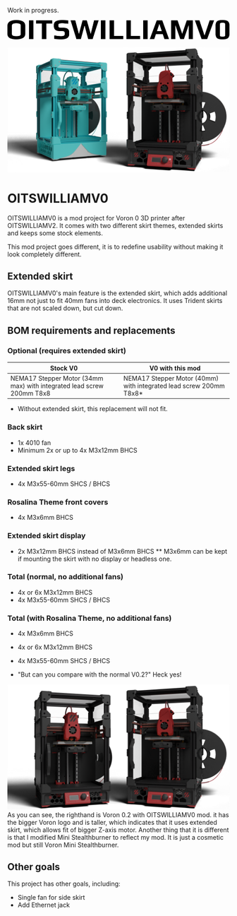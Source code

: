 Work in progress.

<p align=center>
    <a>
        <picture>
  <source media="(prefers-color-scheme: dark)" srcset="https://raw.githubusercontent.com/Bunny350/OITSWILLIAMV0/master/Media/Logos/logo-whitetext.svg">
  <source media="(prefers-color-scheme: light)" srcset="https://raw.githubusercontent.com/Bunny350/OITSWILLIAMV0/master/Media/Logos/logo.svg">
  <img alt="OITSWILLIAMV0" src="https://raw.githubusercontent.com/Bunny350/OITSWILLIAMV0/master/Media/Logos/logo.svg">
</picture>
    </a>
</p>

<img alt="Voron 0 printers with OITSWILLIAMV0 mods" src="https://raw.githubusercontent.com/Bunny350/OITSWILLIAMV0/For-V0.2/Media/OITSWILLIAMV0.png">

# OITSWILLIAMV0

OITSWILLIAMV0 is a mod project for Voron 0 3D printer after OITSWILLIAMV2. It comes with two different skirt themes, extended skirts and keeps some stock elements.

This mod project goes different, it is to redefine usability without making it look completely different.

## Extended skirt
OITSWILLIAMV0's main feature is the extended skirt, which adds additional 16mm not just to fit 40mm fans into deck electronics. It uses Trident skirts that are not scaled down, but cut down.

## BOM requirements and replacements

### Optional (requires extended skirt)
| Stock V0  | V0 with this mod |
| ------------- | ------------- |
| NEMA17 Stepper Motor (34mm max) with integrated lead screw 200mm T8x8 | NEMA17 Stepper Motor (40mm) with integrated lead screw 200mm T8x8* |
* Without extended skirt, this replacement will not fit.

### Back skirt
* 1x 4010 fan
* Minimum 2x or up to 4x M3x12mm BHCS

### Extended skirt legs
* 4x M3x55-60mm SHCS / BHCS

### Rosalina Theme front covers
* 4x M3x6mm BHCS

### Extended skirt display
* 2x M3x12mm BHCS instead of M3x6mm BHCS
** M3x6mm can be kept if mounting the skirt with no display or headless one.

### Total (normal, no additional fans)
* 4x or 6x M3x12mm BHCS
* 4x M3x55-60mm SHCS / BHCS

### Total (with Rosalina Theme, no additional fans)
* 4x M3x6mm BHCS
* 4x or 6x M3x12mm BHCS
* 4x M3x55-60mm SHCS / BHCS

* "But can you compare with the normal V0.2?"
Heck yes!
<img alt="Stock Voron 0.2 and Voron 0.2 with OITSWILLIAMV0 mod" src="https://raw.githubusercontent.com/Bunny350/OITSWILLIAMV0/For-V0.2/Media/OITSWILLIAMV0-compare.png">
As you can see, the righthand is Voron 0.2 with OITSWILLIAMV0 mod. it has the bigger Voron logo and is taller, which indicates that it uses extended skirt, which allows fit of bigger Z-axis motor. Another thing that it is different is that I modified Mini Stealthburner to reflect my mod. It is just a cosmetic mod but still Voron Mini Stealthburner.

## Other goals
This project has other goals, including:
* Single fan for side skirt
* Add Ethernet jack
